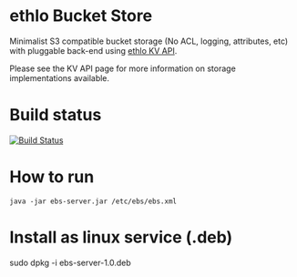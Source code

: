 ethlo Bucket Store
==================

Minimalist S3 compatible bucket storage (No ACL, logging, attributes, etc) with pluggable back-end using [ethlo KV API](http://github.com/ethlo/kvapi).

Please see the KV API page for more information on storage implementations available.

Build status
============
[![Build Status](https://travis-ci.org/ethlo/ebs-server.png)](https://travis-ci.org/ethlo/ebs-server)

How to run
==========
```
java -jar ebs-server.jar /etc/ebs/ebs.xml
```

Install as linux service (.deb)
===============================
sudo dpkg -i ebs-server-1.0.deb
